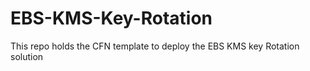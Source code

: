 # EBS-KMS-Key-Rotation
This repo holds the CFN template to deploy the EBS KMS key Rotation solution
